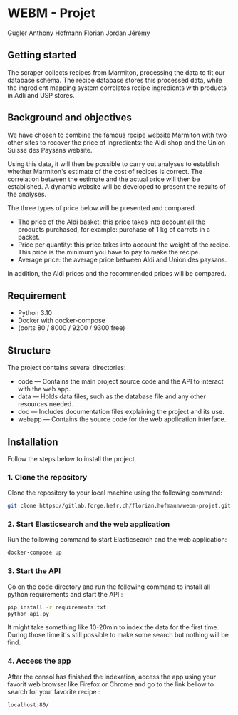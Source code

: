 # WEBM - Projet

Gugler Anthony
Hofmann Florian
Jordan Jérémy



## Getting started

The scraper collects recipes from Marmiton, processing the data to fit our database schema. The recipe database stores this processed data, while the ingredient mapping system correlates recipe ingredients with products in Adli and USP stores.

## Background and objectives
We have chosen to combine the famous recipe website Marmiton with two other sites to recover the price of ingredients: the Aldi shop and the Union Suisse des Paysans website. 

Using this data, it will then be possible to carry out analyses to establish whether Marmiton's estimate of the cost of recipes is correct. The correlation between the estimate and the actual price will then be established. A dynamic website will be developed to present the results of the analyses. 

The three types of price below will be presented and compared.
- The price of the Aldi basket: this price takes into account all the products purchased, for example: purchase of 1 kg of carrots in a packet.
- Price per quantity: this price takes into account the weight of the recipe. This price is the minimum you have to pay to make the recipe.
- Average price: the average price between Aldi and Union des paysans.

In addition, the Aldi prices and the recommended prices will be compared.


## Requirement 

- Python 3.10
- Docker with docker-compose
- (ports 80 / 8000 / 9200 / 9300 free)

## Structure
The project contains several directories:

- code — Contains the main project source code and the API to interact with the web app.
- data — Holds data files, such as the database file and any other resources needed.
- doc — Includes documentation files explaining the project and its use.
- webapp — Contains the source code for the web application interface.

## Installation
Follow the steps below to install the project.

### 1. Clone the repository
Clone the repository to your local machine using the following command:
```bash
git clone https://gitlab.forge.hefr.ch/florian.hofmann/webm-projet.git
```

### 2. Start Elasticsearch and the web application
Run the following command to start Elasticsearch and the web application:
```bash
docker-compose up
```

### 3. Start the API
Go on the code directory and run the following command to install all python requirements and start the API :
```bash
pip install -r requirements.txt
python api.py
```
It might take something like 10-20min to index the data for the first time. During those time it's still possible to make some search but nothing will be find.

### 4. Access the app
After the consol has finished the indexation, access the app using your favorit web browser like Firefox or Chrome and go to the link bellow to search for your favorite recipe :
```bash
localhost:80/
```